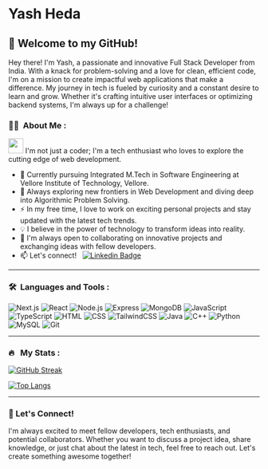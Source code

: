 # Yash Heda

## 👋 Welcome to my GitHub!

Hey there! I'm Yash, a passionate and innovative Full Stack Developer from India. With a knack for problem-solving and a love for clean, efficient code, I'm on a mission to create impactful web applications that make a difference. My journey in tech is fueled by curiosity and a constant desire to learn and grow. Whether it's crafting intuitive user interfaces or optimizing backend systems, I'm always up for a challenge!

### :man_technologist: &nbsp;About Me :

<img src="https://media.giphy.com/media/WUlplcMpOCEmTGBtBW/giphy.gif" width="30"> I'm not just a coder; I'm a tech enthusiast who loves to explore the cutting edge of web development.

- 🔭 Currently pursuing Integrated M.Tech in Software Engineering at Vellore Institute of Technology, Vellore.
- 🌱 Always exploring new frontiers in Web Development and diving deep into Algorithmic Problem Solving.
- ⚡ In my free time, I love to work on exciting personal projects and stay updated with the latest tech trends.
- 💡 I believe in the power of technology to transform ideas into reality.
- 🤝 I'm always open to collaborating on innovative projects and exchanging ideas with fellow developers.
- 📫 Let's connect! &nbsp; [![Linkedin Badge](https://img.shields.io/badge/-yashheda-blue?style=flat&logo=Linkedin&logoColor=white)](https://www.linkedin.com/in/yash-heda09)

---

### 🛠 &nbsp;Languages and Tools :

![Next.js](https://skillicons.dev/icons?i=nextjs)
![React](https://skillicons.dev/icons?i=react)
![Node.js](https://skillicons.dev/icons?i=nodejs)
![Express](https://skillicons.dev/icons?i=express)
![MongoDB](https://skillicons.dev/icons?i=mongodb)
![JavaScript](https://skillicons.dev/icons?i=js)
![TypeScript](https://skillicons.dev/icons?i=ts)
![HTML](https://skillicons.dev/icons?i=html)
![CSS](https://skillicons.dev/icons?i=css)
![TailwindCSS](https://skillicons.dev/icons?i=tailwind)
![Java](https://skillicons.dev/icons?i=java)
![C++](https://skillicons.dev/icons?i=cpp)
![Python](https://skillicons.dev/icons?i=python)
![MySQL](https://skillicons.dev/icons?i=mysql)
![Git](https://skillicons.dev/icons?i=git)

---

### 🔥 &nbsp; My Stats :
[![GitHub Streak](http://github-readme-streak-stats.herokuapp.com?user=yashheda5&theme=dark&background=000000)](https://git.io/streak-stats)

[![Top Langs](https://github-readme-stats.vercel.app/api/top-langs/?username=yashheda5&layout=compact&theme=vision-friendly-dark)](https://github.com/anuraghazra/github-readme-stats)

---

### 💬 Let's Connect!

I'm always excited to meet fellow developers, tech enthusiasts, and potential collaborators. Whether you want to discuss a project idea, share knowledge, or just chat about the latest in tech, feel free to reach out. Let's create something awesome together!
